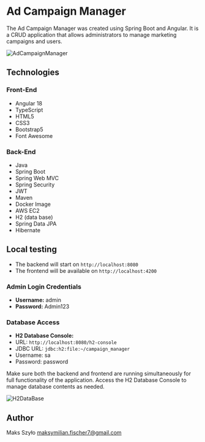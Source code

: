 # Ad Campaign Manager

The Ad Campaign Manager was created using Spring Boot and Angular. It is a CRUD application that allows administrators to manage marketing campaigns and users.

![AdCampaignManager](https://github.com/f1scher7/ad-campaign-manager/assets/115926717/be7de1e5-fc17-4952-9026-4a43fe8cadd5)

## Technologies

### Front-End
- Angular 18
- TypeScript
- HTML5
- CSS3
- Bootstrap5
- Font Awesome

### Back-End
- Java
- Spring Boot
- Spring Web MVC
- Spring Security
- JWT
- Maven
- Docker Image
- AWS EC2
- H2 (data base)
- Spring Data JPA
- Hibernate
  
## Local testing

- The backend will start on `http://localhost:8080`
- The frontend will be available on `http://localhost:4200`

### Admin Login Credentials

- **Username:** admin
- **Password:** Admin123

### Database Access

- **H2 Database Console:**
- URL: `http://localhost:8080/h2-console`
- JDBC URL: `jdbc:h2:file:~/campaign_manager`
- Username: sa
- Password: password

Make sure both the backend and frontend are running simultaneously for full functionality of the application. Access the H2 Database Console to manage database contents as needed.

![H2DataBase](https://github.com/f1scher7/ad-campaign-manager/assets/115926717/c6794c63-cf80-4993-ad9f-176b93dcea27)

## Author

Maks Szyło maksymilian.fischer7@gmail.com


